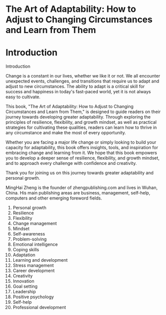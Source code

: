 # The Art of Adaptability: How to Adjust to Changing Circumstances and Learn from Them

# Introduction

Introduction

Change is a constant in our lives, whether we like it or not. We all encounter unexpected events, challenges, and transitions that require us to adapt and adjust to new circumstances. The ability to adapt is a critical skill for success and happiness in today's fast-paced world, yet it is not always easy to cultivate.

This book, "The Art of Adaptability: How to Adjust to Changing Circumstances and Learn from Them," is designed to guide readers on their journey towards developing greater adaptability. Through exploring the principles of resilience, flexibility, and growth mindset, as well as practical strategies for cultivating these qualities, readers can learn how to thrive in any circumstance and make the most of every opportunity.

Whether you are facing a major life change or simply looking to build your capacity for adaptability, this book offers insights, tools, and inspiration for embracing change and learning from it. We hope that this book empowers you to develop a deeper sense of resilience, flexibility, and growth mindset, and to approach every challenge with confidence and creativity.

Thank you for joining us on this journey towards greater adaptability and personal growth.




MingHai Zheng is the founder of zhengpublishing.com and lives in Wuhan, China. His main publishing areas are business, management, self-help, computers and other emerging foreword fields.



1. Personal growth
2. Resilience
3. Flexibility
4. Change management
5. Mindset
6. Self-awareness
7. Problem-solving
8. Emotional intelligence
9. Coping skills
10. Adaptation
11. Learning and development
12. Stress management
13. Career development
14. Creativity
15. Innovation
16. Goal setting
17. Leadership
18. Positive psychology
19. Self-help
20. Professional development

